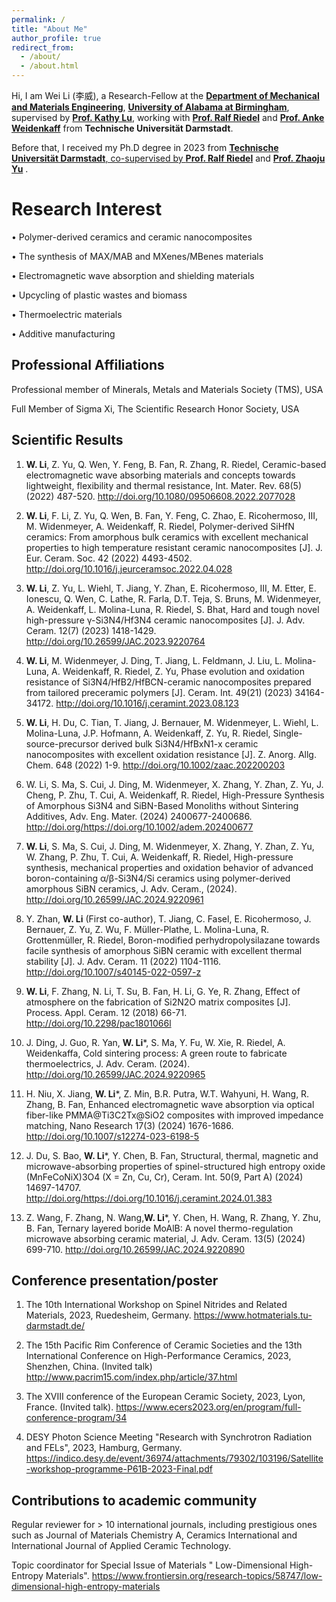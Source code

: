 ```yaml
---
permalink: /
title: "About Me"
author_profile: true
redirect_from: 
  - /about/
  - /about.html
---
```


Hi, I am Wei Li (李威), a Research-Fellow at the <strong><a href="https://www.uab.edu/cas/computerscience/">Department of Mechanical and Materials Engineering</a></strong>, <strong><a href="https://www.uab.edu/engineering/mme/">University of Alabama at Birmingham</a></strong>, supervised by <strong><a href="https://www.kathylugroup.com/kathy-lu.html">Prof. Kathy Lu</a></strong>, working with <strong><a href="https://www.mawi.tu-darmstadt.de/mr/mr/employees/kontakt_details_113152.en.jsp">Prof. Ralf Riedel</a></strong> and <strong><a href="https://www.mawi.tu-darmstadt.de/mr/mr/employees/kontakt_details_113600.en.jsp">Prof. Anke Weidenkaff</a></strong> from <strong> Technische Universität Darmstadt</strong>.

Before that, I received my Ph.D degree in 2023 from <strong><a href="https://www.tu-darmstadt.de/index.en.jsp">Technische Universität Darmstadt</strong>, co-supervised by <strong><a href="https://www.mawi.tu-darmstadt.de/mr/mr/employees/kontakt_details_113152.en.jsp">Prof. Ralf Riedel</a></strong> and <strong><a href="https://www.tu-darmstadt.de/forschen/international_forschen/humboldt_stipendiaten/artikel_details_de_en_157184.en.jsp">Prof. Zhaoju Yu</a></strong> . 

Research Interest
======
•	Polymer-derived ceramics and ceramic nanocomposites

•	The synthesis of MAX/MAB and MXenes/MBenes materials

•	Electromagnetic wave absorption and shielding materials

•	Upcycling of plastic wastes and biomass

•	Thermoelectric materials

•	Additive manufacturing

​Professional Affiliations
------
Professional member of Minerals, Metals and Materials Society (TMS), USA

Full Member of Sigma Xi, The Scientific Research Honor Society, USA

Scientific Results
------
1.	<strong>W. Li</strong>, Z. Yu, Q. Wen, Y. Feng, B. Fan, R. Zhang, R. Riedel, Ceramic-based electromagnetic wave absorbing materials and concepts towards lightweight, flexibility and thermal resistance, Int. Mater. Rev. 68(5) (2022) 487-520. http://doi.org/10.1080/09506608.2022.2077028

2.	<strong>W. Li</strong>, F. Li, Z. Yu, Q. Wen, B. Fan, Y. Feng, C. Zhao, E. Ricohermoso, III, M. Widenmeyer, A. Weidenkaff, R. Riedel, Polymer-derived SiHfN ceramics: From amorphous bulk ceramics with excellent mechanical properties to high temperature resistant ceramic nanocomposites [J]. J. Eur. Ceram. Soc. 42 (2022) 4493-4502. http://doi.org/10.1016/j.jeurceramsoc.2022.04.028 

3.	<strong>W. Li</strong>, Z. Yu, L. Wiehl, T. Jiang, Y. Zhan, E. Ricohermoso, III, M. Etter, E. Ionescu, Q. Wen, C. Lathe, R. Farla, D.T. Teja, S. Bruns, M. Widenmeyer, A. Weidenkaff, L. Molina-Luna, R. Riedel, S. Bhat, Hard and tough novel high-pressure γ-Si3N4/Hf3N4 ceramic nanocomposites [J]. J. Adv. Ceram. 12(7) (2023) 1418-1429. http://doi.org/10.26599/JAC.2023.9220764 

4.	<strong>W. Li</strong>, M. Widenmeyer, J. Ding, T. Jiang, L. Feldmann, J. Liu, L. Molina-Luna, A. Weidenkaff, R. Riedel, Z. Yu, Phase evolution and oxidation resistance of Si3N4/HfB2/HfBCN-ceramic nanocomposites prepared from tailored preceramic polymers [J]. Ceram. Int. 49(21) (2023) 34164-34172. http://doi.org/10.1016/j.ceramint.2023.08.123 

5.	<strong>W. Li</strong>, H. Du, C. Tian, T. Jiang, J. Bernauer, M. Widenmeyer, L. Wiehl, L. Molina-Luna, J.P. Hofmann, A. Weidenkaff, Z. Yu, R. Riedel, Single-source-precursor derived bulk Si3N4/HfBxN1-x ceramic nanocomposites with excellent oxidation resistance [J]. Z. Anorg. Allg. Chem. 648 (2022) 1-9. http://doi.org/10.1002/zaac.202200203

6.	W. Li, S. Ma, S. Cui, J. Ding, M. Widenmeyer, X. Zhang, Y. Zhan, Z. Yu, J. Cheng, P. Zhu, T. Cui, A. Weidenkaff, R. Riedel, High-Pressure Synthesis of Amorphous Si3N4 and SiBN-Based Monoliths without Sintering Additives, Adv. Eng. Mater. (2024) 2400677-2400686. http://doi.org/https://doi.org/10.1002/adem.202400677

7.	<strong>W. Li</strong>, S. Ma, S. Cui, J. Ding, M. Widenmeyer, X. Zhang, Y. Zhan, Z. Yu, W. Zhang, P. Zhu, T. Cui, A. Weidenkaff, R. Riedel, High-pressure synthesis, mechanical properties and oxidation behavior of advanced boron-containing α/β-Si3N4/Si ceramics using polymer-derived amorphous SiBN ceramics, J. Adv. Ceram., (2024). http://doi.org/10.26599/JAC.2024.9220961 

8.	Y. Zhan, <strong>W. Li</strong> (First co-author), T. Jiang, C. Fasel, E. Ricohermoso, J. Bernauer, Z. Yu, Z. Wu, F. Müller-Plathe, L. Molina-Luna, R. Grottenmüller, R. Riedel, Boron-modified perhydropolysilazane towards facile synthesis of amorphous SiBN ceramic with excellent thermal stability [J]. J. Adv. Ceram. 11 (2022) 1104-1116. http://doi.org/10.1007/s40145-022-0597-z 

9.	<strong>W. Li</strong>, F. Zhang, N. Li, T. Su, B. Fan, H. Li, G. Ye, R. Zhang, Effect of atmosphere on the fabrication of Si2N2O matrix composites [J]. Process. Appl. Ceram. 12 (2018) 66-71. http://doi.org/10.2298/pac1801066l 

10.	J. Ding, J. Guo, R. Yan, <strong>W. Li</strong>*, S. Ma, Y. Fu, W. Xie, R. Riedel, A. Weidenkaffa, Cold sintering process: A green route to fabricate thermoelectrics, J. Adv. Ceram.  (2024). http://doi.org/10.26599/JAC.2024.9220965 

11.	H. Niu, X. Jiang, <strong>W. Li</strong>*, Z. Min, B.R. Putra, W.T. Wahyuni, H. Wang, R. Zhang, B. Fan, Enhanced electromagnetic wave absorption via optical fiber-like PMMA@Ti3C2Tx@SiO2 composites with improved impedance matching, Nano Research 17(3) (2024) 1676-1686. http://doi.org/10.1007/s12274-023-6198-5 

12.	J. Du, S. Bao, <strong>W. Li</strong>*, Y. Chen, B. Fan, Structural, thermal, magnetic and microwave-absorbing properties of spinel-structured high entropy oxide (MnFeCoNiX)3O4 (X = Zn, Cu, Cr), Ceram. Int. 50(9, Part A) (2024) 14697-14707. http://doi.org/https://doi.org/10.1016/j.ceramint.2024.01.383 

13.	Z. Wang, F. Zhang, N. Wang,<strong>W. Li</strong>*, Y. Chen, H. Wang, R. Zhang, Y. Zhu, B. Fan, Ternary layered boride MoAlB: A novel thermo-regulation microwave absorbing ceramic material, J. Adv. Ceram. 13(5) (2024) 699-710. http://doi.org/10.26599/JAC.2024.9220890 

**Conference presentation/poster**
------
1. The 10th International Workshop on Spinel Nitrides and Related Materials, 2023, Ruedesheim, Germany. https://www.hotmaterials.tu-darmstadt.de/ 

2. The 15th Pacific Rim Conference of Ceramic Societies and the 13th International Conference on High-Performance Ceramics, 2023, Shenzhen, China. (Invited talk) http://www.pacrim15.com/index.php/article/37.html 

3. The XVIII conference of the European Ceramic Society, 2023, Lyon, France. (Invited talk). https://www.ecers2023.org/en/program/full-conference-program/34 

4. DESY Photon Science Meeting "Research with Synchrotron Radiation and FELs", 2023, Hamburg, Germany. https://indico.desy.de/event/36974/attachments/79302/103196/Satellite-workshop-programme-P61B-2023-Final.pdf 

**Contributions to academic community**
------
Regular reviewer for > 10 international journals, including prestigious ones such as Journal of Materials Chemistry A, Ceramics International and International Journal of Applied Ceramic Technology.

Topic coordinator for Special Issue of Materials " Low-Dimensional High-Entropy Materials". https://www.frontiersin.org/research-topics/58747/low-dimensional-high-entropy-materials 

